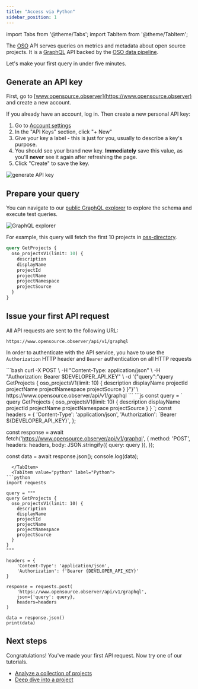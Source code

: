 ```yaml
---
title: "Access via Python"
sidebar_position: 1
---
```


import Tabs from '@theme/Tabs';
import TabItem from '@theme/TabItem';

The [OSO](https://www.opensource.observer) API serves
queries on metrics and metadata about open source projects.
It is a [GraphQL](https://graphql.org/) API backed by the
[OSO data pipeline](../references/architecture.md).

Let's make your first query in under five minutes.

## Generate an API key

First, go to [www.opensource.observer](https://www.opensource.observer) and create a new account.

If you already have an account, log in. Then create a new personal API key:

1. Go to [Account settings](https://www.opensource.observer/app/settings)
2. In the "API Keys" section, click "+ New"
3. Give your key a label - this is just for you, usually to describe a key's purpose.
4. You should see your brand new key. **Immediately** save this value, as you'll **never** see it again after refreshing the page.
5. Click "Create" to save the key.

![generate API key](../integrate/generate-api-key.png)

## Prepare your query

You can navigate to our
[public GraphQL explorer](https://www.opensource.observer/graphql)
to explore the schema and execute test queries.

![GraphQL explorer](../integrate/api-explorer.gif)

For example, this query will fetch the first 10 projects in
[oss-directory](https://github.com/opensource-observer/oss-directory).

```graphql
query GetProjects {
  oso_projectsV1(limit: 10) {
    description
    displayName
    projectId
    projectName
    projectNamespace
    projectSource
  }
}
```

## Issue your first API request

All API requests are sent to the following URL:

```
https://www.opensource.observer/api/v1/graphql
```

In order to authenticate with the API service, you have to use the `Authorization` HTTP header and `Bearer` authentication on all HTTP requests

<Tabs>
  <TabItem value="curl" label="curl" default>
```bash
curl -X POST \
  -H "Content-Type: application/json" \
  -H "Authorization: Bearer $DEVELOPER_API_KEY" \
  -d '{"query":"query GetProjects { oso_projectsV1(limit: 10) { description displayName projectId projectName projectNamespace projectSource } }"}' \
  https://www.opensource.observer/api/v1/graphql
```
  </TabItem>
  <TabItem value="javascript" label="JavaScript">
 ```js
 const query = `
   query GetProjects {
     oso_projectsV1(limit: 10) {
       description
       displayName
       projectId
       projectName
       projectNamespace
       projectSource
     }
   }
 `;
const headers = {
  'Content-Type': 'application/json',
  'Authorization': `Bearer ${DEVELOPER_API_KEY}`,
};
 
const response = await fetch('https://www.opensource.observer/api/v1/graphql', {
  method: 'POST',
  headers: headers,
  body: JSON.stringify({
    query: query
  }),
});

const data = await response.json();
console.log(data);

````
  </TabItem>
  <TabItem value="python" label="Python">
```python
import requests

query = """
query GetProjects {
  oso_projectsV1(limit: 10) {
    description
    displayName
    projectId
    projectName
    projectNamespace
    projectSource
  }
}
"""

headers = {
    'Content-Type': 'application/json',
    'Authorization': f'Bearer {DEVELOPER_API_KEY}'
}

response = requests.post(
    'https://www.opensource.observer/api/v1/graphql',
    json={'query': query},
    headers=headers
)

data = response.json()
print(data)
````

  </TabItem>
</Tabs>

## Next steps

Congratulations! You've made your first API request.
Now try one of our tutorials.

- [Analyze a collection of projects](../tutorials/collection-view)
- [Deep dive into a project](../tutorials/project-deepdive)
